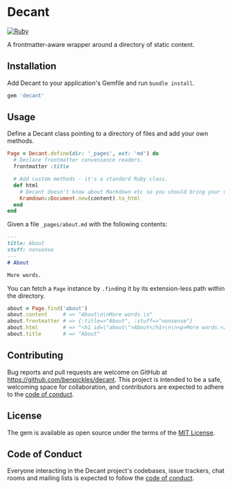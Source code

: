 # Decant

[![Ruby](https://github.com/benpickles/decant/actions/workflows/main.yml/badge.svg)](https://github.com/benpickles/decant/actions/workflows/main.yml)

A frontmatter-aware wrapper around a directory of static content.

## Installation

Add Decant to your application's Gemfile and run `bundle install`.

```ruby
gem 'decant'
```

## Usage

Define a Decant class pointing to a directory of files and add your own methods.

```ruby
Page = Decant.define(dir: '_pages', ext: 'md') do
  # Declare frontmatter convenience readers.
  frontmatter :title

  # Add custom methods - it's a standard Ruby class.
  def html
    # Decant doesn't know about Markdown etc so you should bring your own.
    Kramdown::Document.new(content).to_html
  end
end
```

Given a file `_pages/about.md` with the following contents:

```markdown
---
title: About
stuff: nonsense
---
# About

More words.
```

You can fetch a `Page` instance by `.find`ing it by its extension-less path within the directory.

```ruby
about = Page.find('about')
about.content     # => "About\n\nMore words.\n"
about.frontmatter # => {:title=>"About", :stuff=>"nonsense"}
about.html        # => "<h1 id=\"about\">About</h1>\n\n<p>More words.</p>\n"
about.title       # => "About"
```

## Contributing

Bug reports and pull requests are welcome on GitHub at https://github.com/benpickles/decant. This project is intended to be a safe, welcoming space for collaboration, and contributors are expected to adhere to the [code of conduct](https://github.com/benpickles/decant/blob/main/CODE_OF_CONDUCT.md).

## License

The gem is available as open source under the terms of the [MIT License](https://opensource.org/licenses/MIT).

## Code of Conduct

Everyone interacting in the Decant project's codebases, issue trackers, chat rooms and mailing lists is expected to follow the [code of conduct](https://github.com/benpickles/decant/blob/main/CODE_OF_CONDUCT.md).
